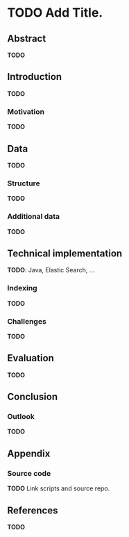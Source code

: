 # **TODO** Add Title.

## Abstract

**TODO**

## Introduction

**TODO**

### Motivation

**TODO**

## Data

**TODO**

### Structure

**TODO**

### Additional data

**TODO**

## Technical implementation

**TODO**: Java, Elastic Search, ...

### Indexing

**TODO**

### Challenges

**TODO**

## Evaluation

**TODO**

## Conclusion

### Outlook

**TODO**

## Appendix

### Source code

**TODO** Link scripts and source repo.

## References

**TODO**
